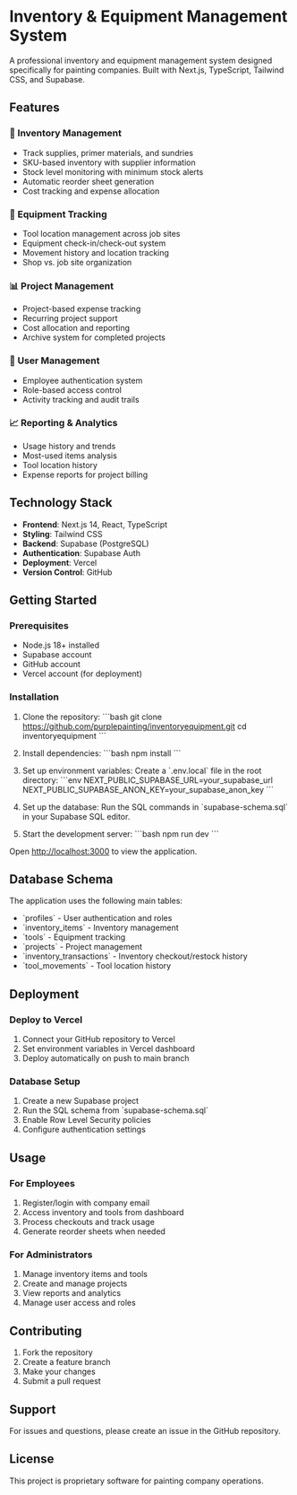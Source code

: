 # Inventory & Equipment Management System

A professional inventory and equipment management system designed specifically for painting companies. Built with Next.js, TypeScript, Tailwind CSS, and Supabase.

## Features

### 🏪 Inventory Management
- Track supplies, primer materials, and sundries
- SKU-based inventory with supplier information
- Stock level monitoring with minimum stock alerts
- Automatic reorder sheet generation
- Cost tracking and expense allocation

### 🔧 Equipment Tracking
- Tool location management across job sites
- Equipment check-in/check-out system
- Movement history and location tracking
- Shop vs. job site organization

### 📊 Project Management
- Project-based expense tracking
- Recurring project support
- Cost allocation and reporting
- Archive system for completed projects

### 👥 User Management
- Employee authentication system
- Role-based access control
- Activity tracking and audit trails

### 📈 Reporting & Analytics
- Usage history and trends
- Most-used items analysis
- Tool location history
- Expense reports for project billing

## Technology Stack

- **Frontend**: Next.js 14, React, TypeScript
- **Styling**: Tailwind CSS
- **Backend**: Supabase (PostgreSQL)
- **Authentication**: Supabase Auth
- **Deployment**: Vercel
- **Version Control**: GitHub

## Getting Started

### Prerequisites

- Node.js 18+ installed
- Supabase account
- GitHub account
- Vercel account (for deployment)

### Installation

1. Clone the repository:
\`\`\`bash
git clone https://github.com/purplepainting/inventoryequipment.git
cd inventoryequipment
\`\`\`

2. Install dependencies:
\`\`\`bash
npm install
\`\`\`

3. Set up environment variables:
Create a \`.env.local\` file in the root directory:
\`\`\`env
NEXT_PUBLIC_SUPABASE_URL=your_supabase_url
NEXT_PUBLIC_SUPABASE_ANON_KEY=your_supabase_anon_key
\`\`\`

4. Set up the database:
Run the SQL commands in \`supabase-schema.sql\` in your Supabase SQL editor.

5. Start the development server:
\`\`\`bash
npm run dev
\`\`\`

Open [http://localhost:3000](http://localhost:3000) to view the application.

## Database Schema

The application uses the following main tables:
- \`profiles\` - User authentication and roles
- \`inventory_items\` - Inventory management
- \`tools\` - Equipment tracking
- \`projects\` - Project management
- \`inventory_transactions\` - Inventory checkout/restock history
- \`tool_movements\` - Tool location history

## Deployment

### Deploy to Vercel

1. Connect your GitHub repository to Vercel
2. Set environment variables in Vercel dashboard
3. Deploy automatically on push to main branch

### Database Setup

1. Create a new Supabase project
2. Run the SQL schema from \`supabase-schema.sql\`
3. Enable Row Level Security policies
4. Configure authentication settings

## Usage

### For Employees
1. Register/login with company email
2. Access inventory and tools from dashboard
3. Process checkouts and track usage
4. Generate reorder sheets when needed

### For Administrators
1. Manage inventory items and tools
2. Create and manage projects
3. View reports and analytics
4. Manage user access and roles

## Contributing

1. Fork the repository
2. Create a feature branch
3. Make your changes
4. Submit a pull request

## Support

For issues and questions, please create an issue in the GitHub repository.

## License

This project is proprietary software for painting company operations.
